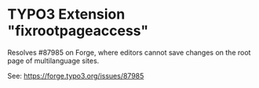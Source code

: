 # TYPO3 Extension "fixrootpageaccess"
Resolves #87985 on Forge, where editors cannot save changes on the root page of multilanguage sites.

See: https://forge.typo3.org/issues/87985